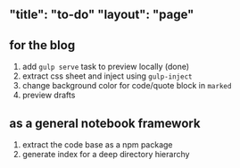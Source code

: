 "title": "to-do"
"layout": "page"
---

## for the blog

1. add `gulp serve` task to preview locally (done)
2. extract css sheet and inject using `gulp-inject`
3. change background color for code/quote block in `marked`
4. preview drafts

## as a general notebook framework

1. extract the code base as a npm package
2. generate index for a deep directory hierarchy
